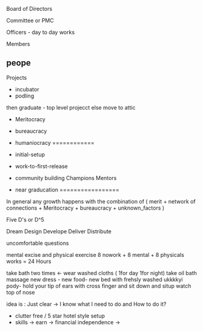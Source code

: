 Board of Directors

Committee or PMC

Officers - day to day works

Members

peope
------------

Projects
 - incubator
 - podling

then graduate
    - top level projecct
else move to attic


- Meritocracy
- bureaucracy
- humaniocracy
============

- initial-setup
- work-to-first-release 
- community building 
  Champions
  Mentors

- near graducation
=================

In general any growth happens  with the combination of ( merit + network of connections + Meritocracy + bureaucracy + unknown_factors )

Five D's or D^5

Dream
Design
Develope
Deliver
Distribute

uncomfortable questions

mental excise and physical exercise 
8 nowork + 8 mental + 8 physicals works = 24 Hours

take bath two times <- wear washed cloths ( 1for day 1for night)
take oil bath
massage
new dress - new food- new bed with frehsly washed
ukkkkyi pody- hold your tip of ears with cross finger and sit down and situp
watch top of nose


idea is : Just clear  -> I know what I need to do and How to do it? 
- clutter free / 5 star hotel style setup
- skills -> earn -> financial independence ->




